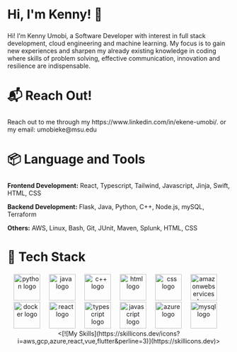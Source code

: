 ###

<h1 align="left"> Hi, I'm Kenny! 👋</h1>

###

<p align="left">Hi! I’m Kenny Umobi, a Software Developer with interest in full stack development, cloud engineering and machine learning. My focus is to gain new experiences and sharpen my already existing knowledge in coding where skills of problem solving, effective communication, innovation and resilience are indispensable.</p>

###

<h1 align="left">📬 Reach Out!</h1>

###

<p align="left">Reach out to me through my https://www.linkedin.com/in/ekene-umobi/. or my email: umobieke@msu.edu </p>

###

<h1 align="left">📦 Language and Tools</h1>

###

<div align="left">
  <p><strong>Frontend Development:</strong> React, Typescript, Tailwind, Javascript, Jinja, Swift, HTML, CSS</p>
  <p><strong>Backend Development:</strong> Flask, Java, Python, C++, Node.js, mySQL, Terraform </p>
  <p><strong>Others:</strong> AWS, Linux, Bash, Git, JUnit, Maven, Splunk, HTML, CSS</p>
  
</div>

<h1 align="left">🧱 Tech Stack</h1>

###

<div align="center">
  <img src="https://skillicons.dev/icons?i=py" height="60" alt="python logo"  />
  <img width="12" />
  <img src="https://skillicons.dev/icons?i=java" height="60" alt="java logo"  />
  <img width="12" />
  <img src="https://skillicons.dev/icons?i=cpp" height="60" alt="c++ logo"  />
  <img width="12" />
  <img src="https://skillicons.dev/icons?i=html" height="60" alt="html logo"  />
  <img width="12" />
  <img src="https://skillicons.dev/icons?i=css" height="60" alt="css logo"  />
  <img width="12" />
  <img src="https://skillicons.dev/icons?i=aws" height="60" alt="amazonwebservices logo"  />
  <img width="12" />
  <img src="https://skillicons.dev/icons?i=docker" height="60" alt="docker logo"  />
  <img width="12" />
  <img src="https://skillicons.dev/icons?i=react" height="60" alt="react logo"  />
  <img width="12" />
  <img src="https://skillicons.dev/icons?i=ts" height="60" alt="typescript logo"  />
  <img width="12" />
  <img src="https://skillicons.dev/icons?i=js" height="60" alt="javascript logo"  />
  <img width="12" />
  <img src="https://skillicons.dev/icons?i=azure" height="60" alt="azure logo"  />
  <img width="12" />
  <img src="https://skillicons.dev/icons?i=mysql" height="60" alt="mysql logo"  />
  <img width="12" />
</div>

<div align="center">
  <[![My Skills](https://skillicons.dev/icons?i=aws,gcp,azure,react,vue,flutter&perline=3)](https://skillicons.dev)>
  </div>

###
